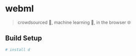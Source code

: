 # webml

> crowdsourced 👫, machine learning 🧠, in the browser 🌐

## Build Setup

``` bash
# install d